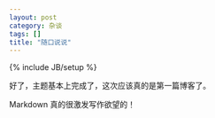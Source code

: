 ```yaml
---
layout: post
category: 杂谈
tags: []
title: "随口说说"
---
```

{% include JB/setup %}

好了，主题基本上完成了，这次应该真的是第一篇博客了。

Markdown 真的很激发写作欲望的！

